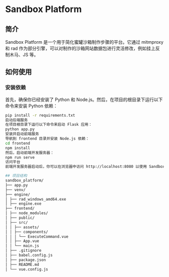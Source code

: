 # Sandbox Platform

## 简介

Sandbox Platform 是一个用于简化蜜罐沙箱制作步骤的平台。它通过 mitmproxy 和 rad 作为部分引擎，可以对制作的沙箱网站数据包进行灵活修改，例如挂上反制木马、JS 等。
## 如何使用

### 安装依赖

首先，确保你已经安装了 Python 和 Node.js。然后，在项目的根目录下运行以下命令来安装 Python 依赖：
```sh
pip install -r requirements.txt
启动后端服务
在项目根目录下运行以下命令来启动 Flask 应用：
python app.py
安装并启动前端服务
导航到 frontend 目录并安装 Node.js 依赖：
cd frontend
npm install
然后，启动前端开发服务器：
npm run serve
访问平台
前端开发服务器启动后，你可以在浏览器中访问 http://localhost:8080 以使用 Sandbox Platform。

## 项目结构
sandbox_platform/
├── app.py
├── venv/
├── engine/
│ ├── rad_windows_amd64.exe
│ ├── engine.exe
├── frontend/
│ ├── node_modules/
│ ├── public/
│ ├── src/
│ │ ├── assets/
│ │ ├── components/
│ │ │ └── ExecuteCommand.vue
│ │ ├── App.vue
│ │ └── main.js
│ ├── .gitignore
│ ├── babel.config.js
│ ├── package.json
│ ├── README.md
│ └── vue.config.js



